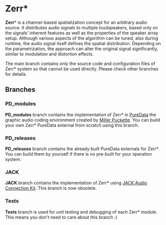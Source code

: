 # Zerr*

**Zerr*** is a channel-based spatialization concept for an arbitrary audio source. It distributes audio signals to multiple loudspeakers, based only on the signals’ inherent features as well as the properties of the speaker array setup. Although various aspects of the algorithm can be tuned, also during runtime, the audio signal itself defines the spatial distribution. Depending on the parametrization, the approach can alter the original signal significantly, similar to modulation and distortion effects.

The main branch contains only the source code and configuration files of Zerr* system so that cannot be used directly. Please check other branches for details.

## Branches

### PD_modules

**PD_modules** branch contains the implementation of Zerr* in [PureData](https://puredata.info/) the graphic audio coding environment created by [Miller Puckette](http://msp.ucsd.edu/). You can build your own Zerr* PureData external from scratch using this branch.

### PD_releases

**PD_releases** branch contains the already built PureData externals for Zerr*. You can build them by yourself if there is no pre-built for your operation system.

### JACK

**JACK** branch contains the implementation of Zerr* using [JACK Audio Connection Kit](https://jackaudio.org/). This branch is now obsolete.

### Tests

**Tests** branch  is used for unit testing and debugging of each Zerr* module. This means you don't need to care about this branch :)

